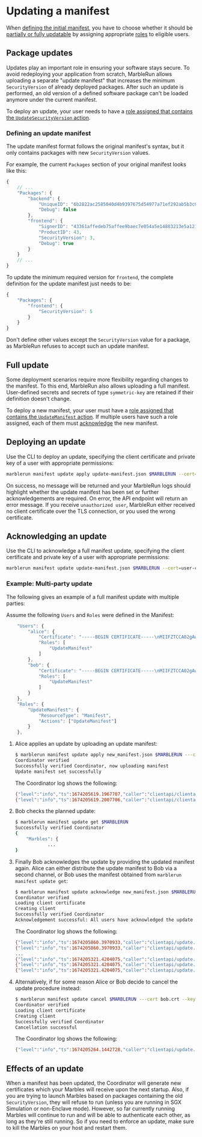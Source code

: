 # Updating a manifest

When [defining the initial manifest](define-manifest.md), you have to choose whether it should be [partially or fully updatable](../features/manifest.md) by assigning appropriate [roles](define-manifest.md#roles) to eligible users.

## Package updates

Updates play an important role in ensuring your software stays secure. To avoid redeploying your application from scratch, MarbleRun allows uploading a separate "update manifest" that increases the minimum `SecurityVersion` of already deployed packages. After such an update is performed, an old version of a defined software package can't be loaded anymore under the current manifest.

To deploy an update, your user needs to have a [role assigned that contains the `UpdateSecurityVersion` action](define-manifest.md#roles).

### Defining an update manifest
The update manifest format follows the original manifest's syntax, but it only contains packages with new `SecurityVersion` values.

For example, the current `Packages` section of your original manifest looks like this:

```javascript
{
    // ...
    "Packages": {
        "backend": {
            "UniqueID": "6b2822ac2585040d4b9397675d54977a71ef292ab5b3c0a6acceca26074ae585",
            "Debug": false
        },
        "frontend": {
            "SignerID": "43361affedeb75affee9baec7e054a5e14883213e5a121b67d74a0e12e9d2b7a",
            "ProductID": 43,
            "SecurityVersion": 3,
            "Debug": true
        }
    }
    // ...
}
```

To update the minimum required version for `frontend`, the complete definition for the update manifest just needs to be:

```javascript
{
    "Packages": {
        "frontend": {
            "SecurityVersion": 5
        }
    }
}
```

Don't define other values except the `SecurityVersion` value for a package, as MarbleRun refuses to accept such an update manifest.

## Full update

<enterpriseBanner/>

Some deployment scenarios require more flexibility regarding changes to the manifest. To this end, MarbleRun also allows uploading a full manifest. User-defined secrets and secrets of type `symmetric-key` are retained if their definition doesn't change.

To deploy a new manifest, your user must have a [role assigned that contains the `UpdateManifest` action](define-manifest.md#roles). If multiple users have such a role assigned, each of them must [acknowledge](#acknowledging-an-update) the new manifest.

## Deploying an update

Use the CLI to deploy an update, specifying the client certificate and private key of a user with appropriate permissions:

```bash
marblerun manifest update apply update-manifest.json $MARBLERUN --cert=user-cert.pem --key=user-key.pem --era-config=era.json
```

On success, no message will be returned and your MarbleRun logs should highlight whether the update manifest has been set or further acknowledgements are required. On error, the API endpoint will return an error message. If you receive `unauthorized user`, MarbleRun either received no client certificate over the TLS connection, or you used the wrong certificate.

## Acknowledging an update

Use the CLI to acknowledge a full manifest update, specifying the client certificate and private key of a user with appropriate permissions:

```bash
marblerun manifest update update-manifest.json $MARBLERUN --cert=user-cert.pem --key=user-key.pem --acknowledge --era-config=era.json
```

### Example: Multi-party update

The following gives an example of a full manifest update with multiple parties:

Assume the following `Users` and `Roles` were defined in the Manifest:

```javascript
    "Users": {
        "alice": {
            "Certificate": "-----BEGIN CERTIFICATE-----\nMIIFZTCCA02gAwIBAgIUANHwS8RM0PUDl9htA+yWJx9WqucwDQYJKoZIhvcNAQEL\nBQAwQjELMAkGA1UEBhMC=\n-----END CERTIFICATE-----\n",
            "Roles": [
                "UpdateManifest"
            ]
        },
        "bob": {
            "Certificate": "-----BEGIN CERTIFICATE-----\nMIIFZTCCA02gAwIBAgIUJvtF7KRsunTmWVtpU9198HUxyLEwDQYJKoZIhvcNAQEL\nBQAwQjELMAkGA1UEBhMC=\n-----END CERTIFICATE-----\n",
            "Roles": [
                "UpdateManifest"
            ]
        }
    },
    "Roles": {
        "UpdateManifest": {
            "ResourceType": "Manifest",
            "Actions": ["UpdateManifest"]
        }
    },
```

1. Alice applies an update by uploading an update manifest:

    ```bash
    $ marblerun manifest update apply new_manifest.json $MARBLERUN ---cert alice.crt --key alice-private.pem
    Coordinator verified 
    Successfully verified Coordinator, now uploading manifest
    Update manifest set successfully
    ```

    The Coordinator log shows the following:

    ```bash
    {"level":"info","ts":1674205619.1967707,"caller":"clientapi/clientapi.go:199","msg":"UpdateManifest called"}
    {"level":"info","ts":1674205619.2007706,"caller":"clientapi/clientapi.go:282","msg":"UpdateManifest successful. Waiting for acknowledgments to apply the update","missingAcknowledgments":1}
    ```

2. Bob checks the planned update:

    ```bash
    $ marblerun manifest update get $MARBLERUN
    Successfully verified Coordinator
    {
        "Marbles": {
                ...
    }
    ```

3. Finally Bob acknowledges the update by providing the updated manifest again. Alice can either distribute the update manifest to Bob via a second channel, or Bob uses the manifest obtained from `marblerun manifest update get`:

    ```bash
    $ marblerun manifest update acknowledge new_manifest.json $MARBLERUN ---cert bob.crt --key bob-private.pem
    Coordinator verified
    Loading client certificate
    Creating client
    Successfully verified Coordinator
    Acknowledgement successful: All users have acknowledged the update manifest. Update successfully applied
    ```

    The Coordinator log shows the following:

    ```bash
    {"level":"info","ts":1674205860.3970933,"caller":"clientapi/update.go:67","msg":"Received update acknowledgement","user":"bob","missingAcknowledgments":0}
    {"level":"info","ts":1674205860.3970933,"caller":"clientapi/update.go:72","msg":"All users have acknowledged the update manifest, applying update"}
    ...
    {"level":"info","ts":1674205321.4204075,"caller":"clientapi/update.go:176","msg":"An updated manifest overriding the original manifest was set."}
    {"level":"info","ts":1674205321.4204075,"caller":"clientapi/update.go:177","msg":"Please restart your Marbles to enforce the update."}
    {"level":"info","ts":1674205321.4204075,"caller":"clientapi/update.go:183","msg":"UpdateManifest successful"}
    ```

4. Alternatively, if for some reason Alice or Bob decide to cancel the update procedure instead:

    ```bash
    $ marblerun manifest update cancel $MARBLERUN ---cert bob.crt --key bob-private.pem
    Coordinator verified
    Loading client certificate
    Creating client
    Successfully verified Coordinator
    Cancellation successful
    ```

    The Coordinator log shows the following:

    ```bash
    {"level":"info","ts":1674205264.1442728,"caller":"clientapi/update.go:223","msg":"Manifest update canceled","user":"bob"}
    ```

## Effects of an update
When a manifest has been updated, the Coordinator will generate new certificates which your Marbles will receive upon the next startup. Also, if you are trying to launch Marbles based on packages containing the old `SecurityVersion`, they will refuse to run (unless you are running in SGX Simulation or non-Enclave mode). However, so far currently running Marbles will continue to run and will be able to authenticate each other, as long as they're still running. So if you need to enforce an update, make sure to kill the Marbles on your host and restart them.
